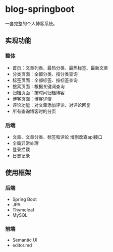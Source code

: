 # blog-springboot

一套完整的个人博客系统。

## 实现功能

### 整体

+ 首页：文章列表、最热分类、最热标签、最新文章
+ 分类页面：全部分类、按分类查询
+ 标签页面：全部标签、按标签查询
+ 搜索页面：根据关键词查询
+ 归档页面：按时间归档博客
+ 博客页面：博客详情
+ 评论功能：对文章添加评论、对评论回复
+ 所有查询博客时的分页

### 后端

+ 文章、文章分类、标签和评论 增删改查api接口
+ 全局异常处理
+ 登录拦截
+ 日志记录

## 使用框架

### 后端

+ Spring Boot
+ JPA
+ Thymeleaf
+ MySQL

### 前端
+ Semantic UI
+ editor.md
